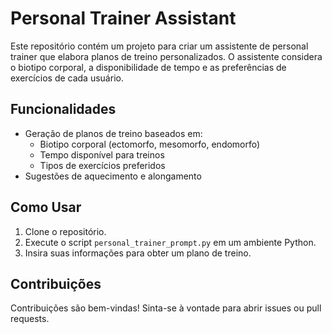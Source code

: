 # Personal Trainer Assistant

Este repositório contém um projeto para criar um assistente de personal trainer que elabora planos de treino personalizados. O assistente considera o biotipo corporal, a disponibilidade de tempo e as preferências de exercícios de cada usuário.

## Funcionalidades

- Geração de planos de treino baseados em:
  - Biotipo corporal (ectomorfo, mesomorfo, endomorfo)
  - Tempo disponível para treinos
  - Tipos de exercícios preferidos
- Sugestões de aquecimento e alongamento

## Como Usar

1. Clone o repositório.
2. Execute o script `personal_trainer_prompt.py` em um ambiente Python.
3. Insira suas informações para obter um plano de treino.

## Contribuições

Contribuições são bem-vindas! Sinta-se à vontade para abrir issues ou pull requests.

